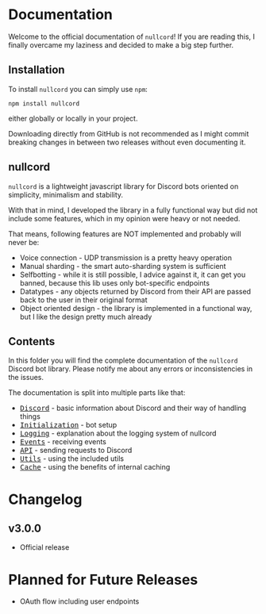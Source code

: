 # Documentation
Welcome to the official documentation of `nullcord`!
If you are reading this, I finally overcame
my laziness and decided to make a big step further.

## Installation
To install `nullcord` you can simply use `npm`:
```
npm install nullcord
```
either globally or locally in your project.

Downloading directly from GitHub is not
recommended as I might commit breaking changes
in between two releases without even documenting it.

## nullcord
`nullcord` is a lightweight javascript library
for Discord bots oriented on simplicity,
minimalism and stability.

With that in mind, I developed the library in a fully
functional way but did not include some features,
which in my opinion were heavy or not needed.

That means, following features are NOT implemented
and probably will never be:
* Voice connection - UDP transmission is
a pretty heavy operation
* Manual sharding - the smart auto-sharding
system is sufficient
* Selfbotting - while it is still possible,
I advice against it, it can get you banned,
because this lib uses only bot-specific endpoints
* Datatypes - any objects returned by Discord
from their API are passed back to the user in their
original format
* Object oriented design - the library is
implemented in a functional way, but I like the design
pretty much already

## Contents
In this folder you will find the complete documentation
of the `nullcord` Discord bot library. Please notify me
about any errors or inconsistencies in the issues.

The documentation is split into multiple parts like that:
* [<kbd>Discord</kbd>](00_discord.md) - basic information about Discord
and their way of handling things
* [<kbd>Initialization</kbd>](01_init.md) - bot setup
* [<kbd>Logging</kbd>](02_logging.md) - explanation about
the logging system of nullcord
* [<kbd>Events</kbd>](03_events.md) - receiving events
* [<kbd>API</kbd>](04_api.md) - sending requests to Discord
* [<kbd>Utils</kbd>](05_utils.md) - using the included utils
* [<kbd>Cache</kbd>](06_cache.md) - using the benefits of internal caching

# Changelog
## v3.0.0
* Official release

# Planned for Future Releases
* OAuth flow including user endpoints
